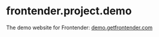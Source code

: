 # frontender.project.demo
The demo website for Frontender: [demo.getfrontender.com](https://demo.getfrontender.com)
